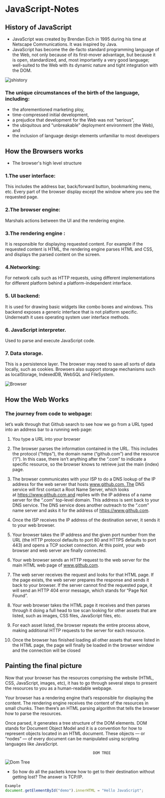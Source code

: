 # JavaScript-Notes

## History of JavaScript

* JavaScript was created by Brendan Eich in 1995 during his time at Netscape Communications. It was inspired by Java.
* JavaScript has become the de-facto standard programming language of the Web, not only because of its first-mover advantage, but because it is open, standardized, and, most importantly a very good language; well-suited to the Web with its dynamic nature and tight integration with the DOM.

![jshistory](https://user-images.githubusercontent.com/56202291/113093554-ca3a9880-920d-11eb-9469-06db4b9640c7.jpeg)

### The unique circumstances of the birth of the language, including:
* the aforementioned marketing ploy,
* time-compressed initial development,
* a prejudice that development for the Web was not “serious”,
* the ubiquitous and “unbreakable” deployment environment (the Web), and
* the inclusion of language design elements unfamiliar to most developers


## How the Browsers works 

* The browser's high level structure

### 1.The user interface:
This includes the address bar, back/forward button, bookmarking menu, etc. Every part of the browser display except the window where you see the requested page.
### 2.The browser engine: 
Marshals actions between the UI and the rendering engine.
### 3.The rendering engine : 
It is responsible for displaying requested content. For example if the requested content is HTML, the rendering engine parses HTML and CSS, and displays the parsed content on the screen.
### 4.Networking:
For network calls such as HTTP requests, using different implementations for different platform behind a platform-independent interface.
### 5. UI backend: 
It is used for drawing basic widgets like combo boxes and windows. This backend exposes a generic interface that is not platform specific. Underneath it uses operating system user interface methods.
### 6. JavaScript interpreter. 
Used to parse and execute JavaScript code.
### 7. Data storage. 
This is a persistence layer. The browser may need to save all sorts of data locally, such as cookies. Browsers also support storage mechanisms such as localStorage, IndexedDB, WebSQL and FileSystem.

![Browser](https://user-images.githubusercontent.com/56202291/113097325-5354ce00-9214-11eb-953a-46049a374263.png)


## How the Web Works 

### The journey from code to webpage: 
let’s walk through that Github search to see how we go from a URL typed into an address bar to a running web page:

1) You type a URL into your browser

2) The browser parses the information contained in the URL. This includes the protocol (“https”), the domain name (“github.com”) and the resource (“/”). In this case, there isn’t anything after the “.com” to indicate a specific resource, so the browser knows to retrieve just the main (index) page.

3) The browser communicates with your ISP to do a DNS lookup of the IP address for the web server that hosts www.github.com. The DNS service will first contact a Root Name Server, which looks at https://www.github.com and replies with the IP address of a name server for the “.com” top-level domain. This address is sent back to your DNS service. The DNS service does another outreach to the “.com” name server and asks it for the address of https://www.github.com.

4) Once the ISP receives the IP address of the destination server, it sends it to your web browser.

5. Your browser takes the IP address and the given port number from the URL (the HTTP protocol defaults to port 80 and HTTPS defaults to port 443) and opens a TCP socket connection. At this point, your web browser and web server are finally connected.

6) Your web browser sends an HTTP request to the web server for the main HTML web page of www.github.com.

7) The web server receives the request and looks for that HTML page. If the page exists, the web server prepares the response and sends it back to your browser. If the server cannot find the requested page, it will send an HTTP 404 error message, which stands for “Page Not Found”.

8) Your web browser takes the HTML page it receives and then parses through it doing a full head to toe scan looking for other assets that are listed, such as images, CSS files, JavaScript files, etc.

9) For each asset listed, the browser repeats the entire process above, making additional HTTP requests to the server for each resource.

10) Once the browser has finished loading all other assets that were listed in the HTML page, the page will finally be loaded in the browser window and the connection will be closed


## Painting the final picture

Now that your browser has the resources comprising the website (HTML, CSS, JavaScript, images, etc), it has to go through several steps to present the resources to you as a human-readable webpage.

Your browser has a rendering engine that’s responsible for displaying the content. The rendering engine receives the content of the resources in small chunks. Then there’s an HTML parsing algorithm that tells the browser how to parse the resources.

Once parsed, it generates a tree structure of the DOM elements. DOM stands for Document Object Model and it is a convention for how to represent objects located in an HTML document. These objects — or “nodes” — of every document can be manipulated using scripting languages like JavaScript.

                                            DOM TREE 
   ![Dom Tree](https://user-images.githubusercontent.com/56202291/113097857-484e6d80-9215-11eb-860d-913824a8e6e9.jpeg)

* So how do all the packets know how to get to their destination without getting lost?
  The answer is TCP/IP.



```jsx
Example
document.getElementById("demo").innerHTML = "Hello JavaScript";
```
